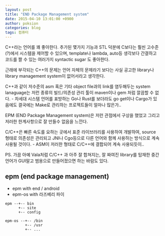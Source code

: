 ```yaml
---
layout: post
title: "END Package Management system"
date: 2015-04-10 13:01:00 +0900
author: poksion
categories: blog
tags: 컴퓨터
---
```


C++라는 언어를 꽤 좋아한다. 추가된 몇가지 기능과 STL 덕분에 C보다는 훨씬 고수준(?)에서 시스템을 제어할 수 있으며, template나 lambda, auto등 생각보다 간결하고 코드를 짤 수 있는 여러가지 syntactic sugar 도 좋아한다.

근래에 부각되는 C++의 문제는 언어 자체의 문제라기 보다는 사실 공고한 library나 library management system이 없어서라고 생각한다.

C++과 같이 저수준의 asm 혹은 기타 object file과의 link를 염두해두는 system lanaguage는 저런 종류의 빌드/의존성 관리 툴이 maven이나 gem 처럼 깔끔할 수 없다. - 차세대 시스템 언어를 표방하는 Go나 Rust를 보더라도 go get이나 Cargo가 있음에도 결국에는 Make로 관리하는 프로젝트들이 얼마나 많은가..

EPM (END Package Management system)은 저런 관점에서 구상을 했었고 그리고 저러한 한계사항으로 잘 만들수 없음을 느낀다.

C/C++은 빠른 속도를 요하는 곳에서 표준 라이브러리를 사용하여 개발하여, source 형태로 의존성은 관리되고 JNI나 Cgo등으로 다른 언어와 함께 사용하는 방식으로 계속 사용될 것이다. - ASM이 저러한 형태로 C/C++에 결합되어 계속 사용되듯이..

PS. 가끔 아예 Vala처럼 C/C++ 과 아주 잘 합쳐지는, 잘 짜여진 library를 탑재한 중간 언어가 GUI말고 범용으로 만들어졌으면 하는 바람도 있다.

epm (end package management)
-----------------------------
  * epm with end / android
  * epm-os with 라즈베리 파이

```
epm --+-- bin
      +-- site
      +-- config

epm-os --+-- /bin
         +-- /usr
         +-- ...
```

